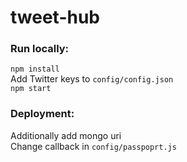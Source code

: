# tweet-hub

### Run locally:
```npm install```<br />
Add Twitter keys to ```config/config.json```<br />
```npm start```

### Deployment:
Additionally add mongo uri<br />
Change callback in ```config/passpoprt.js```

